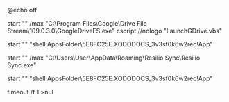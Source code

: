 @echo off


start "" /max "C:\Program Files\Google\Drive File Stream\109.0.3.0\GoogleDriveFS.exe"
cscript //nologo "LaunchGDrive.vbs"

start "" "shell:AppsFolder\5E8FC25E.XODODOCS_3v3sf0k6w2rec!App"

start "" /max "C:\Users\User\AppData\Roaming\Resilio Sync\Resilio Sync.exe"

start "" "shell:AppsFolder\5E8FC25E.XODODOCS_3v3sf0k6w2rec!App"

timeout /t 1 >nul
